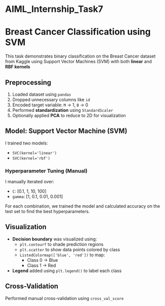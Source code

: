 # AIML_Internship_Task7
# Breast Cancer Classification using SVM

This task demonstrates binary classification on the Breast Cancer dataset from Kaggle using Support Vector Machines (SVM) with both **linear** and **RBF kernels**

## Preprocessing

1. Loaded dataset using `pandas`
2. Dropped unnecessary columns like `id`
3. Encoded target variable: `M` → 1, `B` → 0
4. Performed **standardization** using `StandardScaler`
5. Optionally applied **PCA** to reduce to 2D for visualization

## Model: Support Vector Machine (SVM)

I trained two models:
- `SVC(kernel='linear')`
- `SVC(kernel='rbf')`

### Hyperparameter Tuning (Manual)

I manually iterated over:
- `C`: [0.1, 1, 10, 100]
- `gamma`: [1, 0.1, 0.01, 0.001]

For each combination, we trained the model and calculated accuracy on the test set to find the best hyperparameters.

## Visualization

- **Decision boundary** was visualized using:
  - `plt.contourf` to shade prediction regions
  - `plt.scatter` to show data points colored by class
  - `ListedColormap(['blue', 'red'])` to map:
    - Class 0 → Blue
    - Class 1 → Red
- **Legend** added using `plt.legend()` to label each class

## Cross-Validation

Performed manual cross-validation using `cross_val_score`
